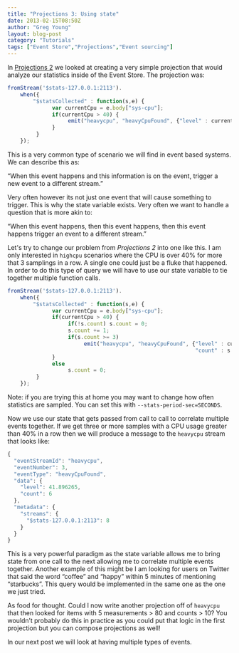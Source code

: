 ```yaml
---
title: "Projections 3: Using state"
date: 2013-02-15T08:50Z
author: "Greg Young"
layout: blog-post
category: "Tutorials"
tags: ["Event Store","Projections","Event sourcing"]
---
```


In [Projections 2](/blog/20130213/projections-2-a-simple-sep-projection) we looked at creating a very simple projection that would analyze our statistics inside of the Event Store. The projection was:

```javascript
fromStream('$stats-127.0.0.1:2113').
    when({
        "$statsCollected" : function(s,e) {
              var currentCpu = e.body["sys-cpu"];
              if(currentCpu > 40) {
                   emit("heavycpu", "heavyCpuFound", {"level" : currentCpu})
              }
         }
    });
```

This is a very common type of scenario we will find in event based systems. We can describe this as:

“When this event happens and this information is on the event, trigger a new event to a different stream.”

Very often however its not just one event that will cause something to trigger. This is why the state variable exists. Very often we want to handle a question that is more akin to:

“When this event happens, then this event happens, then this event happens trigger an event to a different stream.”

Let's try to change our problem from *Projections 2* into one like this. I am only interested in `highcpu` scenarios where the CPU is over 40% for more that 3 samplings in a row. A single one could just be a fluke that happened. In order to do this type of query we will have to use our state variable to tie together multiple function calls.

```javascript
fromStream('$stats-127.0.0.1:2113').
    when({
        "$statsCollected" : function(s,e) {
              var currentCpu = e.body["sys-cpu"];
              if(currentCpu > 40) {
                   if(!s.count) s.count = 0;
                   s.count += 1;
                   if(s.count >= 3)
                        emit("heavycpu", "heavyCpuFound", {"level" : currentCpu,
                                                           "count" : s.count});
              }
              else
                   s.count = 0;
         }
    });
```

Note: if you are trying this at home you may want to change how often statistics are sampled. You can set this with `--stats-period-sec=SECONDS`.

Now we use our state that gets passed from call to call to correlate multiple events together. If we get three or more samples with a CPU usage greater than 40% in a row then we will produce a message to the `heavycpu` stream that looks like:

```javascript
{
  "eventStreamId": "heavycpu",
  "eventNumber": 3,
  "eventType": "heavyCpuFound",
  "data": {
    "level": 41.896265,
    "count": 6
  },
  "metadata": {
    "streams": {
      "$stats-127.0.0.1:2113": 8
    }
  }
}
```

This is a very powerful paradigm as the state variable allows me to bring state from one call to the next allowing me to correlate multiple events together. Another example of this might be I am looking for users on Twitter that said the word “coffee” and “happy” within 5 minutes of mentioning “starbucks”. This query would be implemented in the same one as the one we just tried.

As food for thought. Could I now write another projection off of `heavycpu` that then looked for items with 5 measurements > 80 and counts > 10? You wouldn’t probably do this in practice as you could put that logic in the first projection but you can compose projections as well!

In our next post we will look at having multiple types of events.